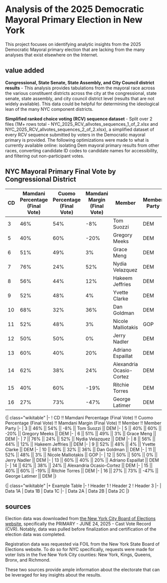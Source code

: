 # Analysis of the 2025 Democratic Mayoral Primary Election in New York
This project focuses on identifying analytic insights from the 2025 Democratic Mayoral primary election that are lacking from the many analyses that exist elsewhere on the Internet. 

## value added

**Congressional, State Senate, State Assembly, and City Council district results** - This analysis provides tabulations from the mayoral race across the various constituent districts across the city at the congressional, state senate, state assembly, and city council district level (results that are not widely available). This data could be helpful for determining the ideological lean of the many NYC component districts. 

**Simplified ranked choice voting (RCV) sequence dataset** - Split over 2 files (1M+ rows total - NYC_2025_RCV_allvotes_sequences_1_of_2.xlsx and NYC_2025_RCV_allvotes_sequences_2_of_2.xlsx), a simplified dataset of every RCV sequence submitted by voters in the Democratic mayoral primary is provided. The following optimizations were made to what is currently available online: isolating Dem mayoral primary results from other races, converting candidate ID codes to candidate names for accessibility, and filtering out non-participant votes. 

## NYC Mayoral Primary Final Vote by Congressional District 

|CD |Mamdani Percentage (Final Vote)|Cuomo Percentage (Final Vote)|Mamdani Margin  (Final Vote)|Member                  |Member Party|
|---|-------------------------------|-----------------------------|----------------------------|------------------------|------------|
|3  |46%                            |54%                          |-8%                         |Tom Suozzi              |DEM         |
|5  |40%                            |60%                          |-20%                        |Gregory Meeks           |DEM         |
|6  |51%                            |49%                          |3%                          |Grace Meng              |DEM         |
|7  |76%                            |24%                          |52%                         |Nydia Velazquez         |DEM         |
|8  |56%                            |44%                          |12%                         |Hakeem Jeffries         |DEM         |
|9  |52%                            |48%                          |4%                          |Yvette Clarke           |DEM         |
|10 |68%                            |32%                          |36%                         |Dan Goldman             |DEM         |
|11 |52%                            |48%                          |3%                          |Nicole Malliotakis      |GOP         |
|12 |50%                            |50%                          |0%                          |Jerry Nadler            |DEM         |
|13 |60%                            |40%                          |20%                         |Adriano Espaillat       |DEM         |
|14 |62%                            |38%                          |24%                         |Alexandria Ocasio-Cortez|DEM         |
|15 |40%                            |60%                          |-19%                        |Ritchie Torres          |DEM         |
|16 |27%                            |73%                          |-47%                        |George Latimer          |DEM         |

{| class="wikitable"
|-
! CD !! Mamdani Percentage (Final Vote) !! Cuomo Percentage (Final Vote) !! Mamdani Margin (Final Vote) !! Member !! Member Party
|-
| 3  || 46% || 54% || -8%  || Tom Suozzi               || DEM
|-
| 5  || 40% || 60% || -20% || Gregory Meeks            || DEM
|-
| 6  || 51% || 49% || 3%   || Grace Meng               || DEM
|-
| 7  || 76% || 24% || 52%  || Nydia Velazquez          || DEM
|-
| 8  || 56% || 44% || 12%  || Hakeem Jeffries          || DEM
|-
| 9  || 52% || 48% || 4%   || Yvette Clarke            || DEM
|-
| 10 || 68% || 32% || 36%  || Dan Goldman              || DEM
|-
| 11 || 52% || 48% || 3%   || Nicole Malliotakis       || GOP
|-
| 12 || 50% || 50% || 0%   || Jerry Nadler             || DEM
|-
| 13 || 60% || 40% || 20%  || Adriano Espaillat        || DEM
|-
| 14 || 62% || 38% || 24%  || Alexandria Ocasio-Cortez || DEM
|-
| 15 || 40% || 60% || -19% || Ritchie Torres           || DEM
|-
| 16 || 27% || 73% || -47% || George Latimer           || DEM
|}

{| class="wikitable"
|+ Example Table
|-
! Header 1
! Header 2
! Header 3
|-
| Data 1A
| Data 1B
| Data 1C
|-
| Data 2A
| Data 2B
| Data 2C
|}


## sources
Election data was downloaded from [the New York City Board of Elections website](https://vote.nyc/page/election-results-summary), specifically the PRIMARY - JUNE 24, 2025 - Cast Vote Record (CVR). Notably, data was pulled before finalization and certification of the election data was completed. 

Registration data was requested via FOIL from the New York State Board of Elections website. To do so for NYC specifically, requests were made for voter lists in the five New York City counties: New York, Kings, Queens, Bronx, and Richmond.

These two sources provide ample information about the electorate that can be leveraged for key insights about the results. 
